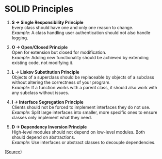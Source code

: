 # SOLID Principles

1. **S -> Single Responsibility Principle**  
   Every class should have one and only one reason to change.  
   *Example*: A class handling user authentication should not also handle logging.

2. **O -> Open/Closed Principle**  
   Open for extension but closed for modification.  
   *Example*: Adding new functionality should be achieved by extending existing code, not modifying it.

3. **L -> Liskov Substitution Principle**  
   Objects of a superclass should be replaceable by objects of a subclass without altering the correctness of your program.  
   *Example*: If a function works with a parent class, it should also work with any subclass without issues.

4. **I -> Interface Segregation Principle**  
   Clients should not be forced to implement interfaces they do not use.  
   *Example*: Split large interfaces into smaller, more specific ones to ensure classes only implement what they need.

5. **D -> Dependency Inversion Principle**  
   High-level modules should not depend on low-level modules. Both should depend on abstractions.  
   *Example*: Use interfaces or abstract classes to decouple dependencies.

([Source](https://www.youtube.com/watch?v=V3TUEeB0kW0))